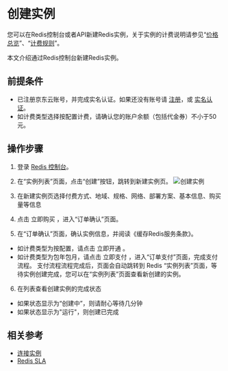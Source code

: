 # 创建实例

您可以在Redis控制台或者API新建Redis实例，关于实例的计费说明请参见“[价格总览](../Pricing/Price-Overview.md)”、“[计费规则](../Pricing/Billing-Rules.md)”。

本文介绍通过Redis控制台新建Redis实例。

## 前提条件
- 已注册京东云账号，并完成实名认证。如果还没有账号请 [注册](https://user.jdcloud.com/register)，或 [实名认证](https://uc.jdcloud.com/account/certify)。
- 如计费类型选择按配置计费，请确认您的账户余额（包括代金券）不小于50元。

## 操作步骤
1. 登录 [Redis 控制台](https://redis-console.jdcloud.com/redis)。

2. 在“实例列表”页面，点击“创建”按钮，跳转到新建实例页。
   ![创建实例](https://github.com/jdcloudcom/cn/blob/master/image/Redis/create-redis-instance.PNG)

3. 在新建实例页选择付费方式、地域、规格、网络、部署方案、基本信息、购买量等信息

4. 点击 立即购买 ，进入“订单确认”页面。

5. 在“订单确认”页面，确认实例信息，并阅读《缓存Redis服务条款》。

  - 如计费类型为按配置，请点击 立即开通 。
  - 如计费类型为包年包月，请点击 立即支付 ，进入“订单支付”页面，完成支付流程。
支付流程流程完成后，页面会自动跳转到 Redis “实例列表”页面，等待实例创建完成，您可以在“实例列表”页面查看新创建的实例。

6. 在列表查看创建实例的完成状态
  - 如果状态显示为“创建中”，则请耐心等待几分钟
  - 如果状态显示为"运行"，则创建已完成

## 相关参考


- [连接实例](Connect-Instances.md)
- [Redis SLA](https://docs.jdcloud.com/cn/product-service-agreement/caching-redis-service-level-agreement-sla)

